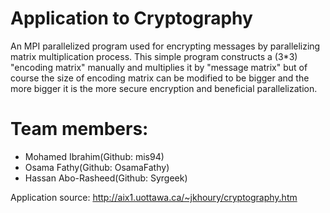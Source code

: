 # Application to Cryptography

An MPI parallelized program used for encrypting messages by parallelizing matrix multiplication process. This simple program
constructs a (3*3) "encoding matrix" manually and multiplies it by "message matrix" but of course the size of encoding matrix can be
modified to be bigger and the more bigger it is the more secure encryption and beneficial parallelization.

# Team members:
- Mohamed Ibrahim(Github: mis94)
- Osama Fathy(Github: OsamaFathy)
- Hassan Abo-Rasheed(Github: Syrgeek)

Application source: http://aix1.uottawa.ca/~jkhoury/cryptography.htm

